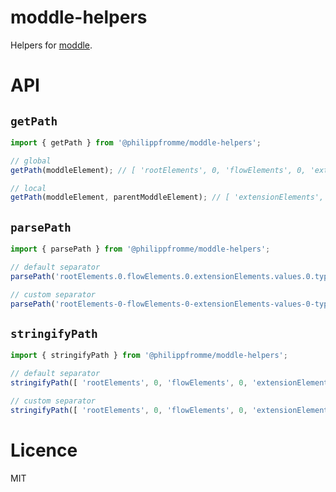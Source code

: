 # moddle-helpers

Helpers for [moddle](https://github.com/bpmn-io/moddle).

# API

## `getPath`

```javascript
import { getPath } from '@philippfromme/moddle-helpers';

// global
getPath(moddleElement); // [ 'rootElements', 0, 'flowElements', 0, 'extensionElements', 'values', 0 ]

// local
getPath(moddleElement, parentModdleElement); // [ 'extensionElements', 'values', 0 ]
```

## `parsePath`

```javascript
import { parsePath } from '@philippfromme/moddle-helpers';

// default separator
parsePath('rootElements.0.flowElements.0.extensionElements.values.0.type'); // [ 'rootElements', 0, 'flowElements', 0, 'extensionElements', 'values', 0 ]

// custom separator
parsePath('rootElements-0-flowElements-0-extensionElements-values-0-type', '-'); // [ 'rootElements', 0, 'flowElements', 0, 'extensionElements', 'values', 0 ]
```

## `stringifyPath`

```javascript
import { stringifyPath } from '@philippfromme/moddle-helpers';

// default separator
stringifyPath([ 'rootElements', 0, 'flowElements', 0, 'extensionElements', 'values', 0 ]); // 'rootElements.0.flowElements.0.extensionElements.values.0.type'

// custom separator
stringifyPath([ 'rootElements', 0, 'flowElements', 0, 'extensionElements', 'values', 0 ], '-'); // 'rootElements-0-flowElements-0-extensionElements-values-0-type'
```

# Licence

MIT